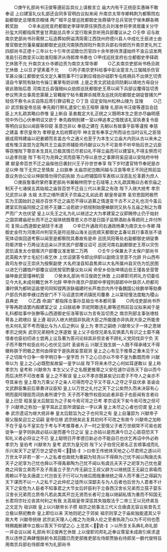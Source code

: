 <!-- { "loadSidebar": true } -->
　　○庚午礼部尚书汪俊等遵前旨具仪上请极言立  庙大内有干正统臣实愚昧不敢奉诏  上曰建室礼仪礼部还会同多官明白议拟来闻  升南京太常寺卿韩荆为都察院右副都御史总理南京粮储  两广贼平总督巡抚都御史张鼎镇守总兵官抚宁侯朱麒各赐敕奖励
　　○辛未巡抚宣府都御史李铎举原任狭西总兵刘淮参将李贤居庸关分守孙玺大同都指挥贾鉴甘肃副总兵李义宜行取来京听用兵部覆议从之
○壬申  诏与故南京吏部尚书孙需祭二坛造葬如例谥清简需江西饶州府德兴县人中成化壬辰进士由推官御史历藩臬擢副都御史巡抚河南狭西郧阳升南京兵部右侍郎历升南京吏礼刑工四部尚书正德十三年以七十引年优诏致仕历官四十余年掺持清谨始终不渝云诏发两淮盐引召商变买以助淮阳赈济从侍郎席书奏也
○甲戌巡抚宣府右佥都御史李铎疏乞休致不允  升南京太仆寺卿边贡为南京太常寺卿
　　○乙亥南京吏部尚书杨旦疏乞休致  上以旦才望素着不允
　　○丙子南京吏科给事中彭汝寔言九江强贼杀伤官军甚众操江都御史伍文定久署院事不行议剿应城伯孙钺职专屯练拥兵不出俱乞切责请自今掌院有缺勿令操江署掌有妨训练  上是之责文武钺会同防剿以靖地方毋自分彼此致贻后患  河南沈丘县强贼纠众劫掠巡抚都御史王荩以闻下兵部议覆得旨切责参议熊浃佥事周忠蒙蔽上官輙报宁帖令戴罪杀贼荩及巡抚凤阳都御史胡锭督捕欠严轻信不察令从实自陈后荩引罪诏宥之
○丁丑  诏定安陆州松林山陵为  显陵
　　○己卯  武宗毅皇帝忌辰  奉先殿行祭礼遣安仁伯王桓祭  康陵  礼部尚书汪俊等遵旨会廷臣上大礼疏其略曰恭惟  皇上断自  圣衷裁定大礼正统之义既明本生之恩亦尽幽明感悦中外归心伏奉明诏又欲于  奉先殿侧别建一室以伸追孝之情既该礼官执奏复令臣等明白议拟以闻臣等仰窥  圣意岂非以  奉慈之建在  先朝以有故事乎臣等谨按  奉慈之建盖  孝宗皇帝为  孝穆皇太后祔葬初毕  神主宜有奉享之所而设也当时议礼之臣皆据成周特建庙以祀姜嫄而言盖古今之通义也至于为本生父立庙大内则从古以来未之或有惟汉哀尝为定陶共王立庙京师辅臣师丹献议以为不可哀帝不听卒贻后世之讥臣等窃惟陛下尊崇本生其礼已极其情已尽若曰礼不得立庙而可以建室礼不得主祭而可以追孝则是  陛下有可为尧舜之资而臣等乃导以哀世之事罪将奚逭请以安陆府中特建  献皇帝百世不迁之庙俟他日袭封兴王子孙世世奉享  陛下岁时遣官特节奉祀是亦足以伸  陛下无穷之至情矣  上曰朕奉  太庙宗祀岂敢间越与汉哀等帝王不同还照前旨亟议务协公论以伸朕情勿得仍前执拗  方山府辅国将军表核以淫恶乱伦革爵为庶人
　　○庚辰詹事府掌府事吏部尚书兼翰林院学士石瑶等上大礼疏其略曰古者宗庙之制天子七诸侯五其始祖之庙皆百世不迁自三代以来莫之有改  陛下入继大统考  孝宗兄武宗以承  太祖  太宗之绪所谓天子宗庙之礼如此若  献皇帝诞育  圣穷恩固罔极然实为王国始封之祖亦百世不迁之庙恐不得以追慕之情遂变千古不义之礼也况今虽云建室实则庙同揆之正统不无嫌二设若欲少损规制始便飨献则又执与五庙之制之为尊严而广大也伏望  皇上以先王之礼为礼以继述之大为孝建室之议即赐停止仍于始封之国崇建庙祀长而不迁之祖体统既尊恩义亦尽是日国子监祭酒赵永等疏同上并付所司  复除山西道御史胡琼于本道
　　○辛巳升通政司右通政杨果为南京太仆寺卿  降御史金符为河南邓州判官先是符巡按山海关巡抚顺天都御史孟春论其行事乖张不谙宪体诏俟回道考察以闻至是都察院具奏故有是命  巡抚凤阳等处右副都御史胡锭奏将赈济银十万两设法远籴以济贫民户部覆议诏可  巡抚河南右副都御史王荩以灾伤民饥请发太仓银赈济户部覆议准发银二万两
　　○壬午少保兼太子太保户部尚书武英殿大学士毛纪引疾乞休  上优诏褒答令即出供职以副倚注至意不允辞  升山西布政司左参议王崇庆为按察副使  大名府浚县知县焦昇以大名所属州县灾伤为饥民图以进乞行蠲恤户部覆议诏抚按官酌量议处以闻  命安乡伯张坤靖远伯王瑾各坐营管操坤奋武营瑾神机营
　　○癸未礼部尚书汪俊疏乞休致  上曰卿职司邦礼方切委任见今大礼未成何輙乞休不允辞  甲申升南京户部郎中李镗刑部郎中叶鈇宗人府都司潘时俱为都转运盐使司同知镗两浙鈇福建时长芦南京内外守备魏国公徐鹏举等劾奏户部员外郎李棣过西安门不下马诏逮京拷讯镇抚司覆奏  上以棠轻慢法度黜为稷山县典史
　　○乙酉  命湖广都指挥佥事孙显祖佥书本都司事
　　○丙戌吏部尚书乔宇等再疏请罢内殿建室之议  上曰朕祇奉  宗祀罔敢违礼卿等还照前旨议拟来闻于是礼科都给事中张翀等山西道御史任洛等皆以为言有旨切责之  南京刑部主事张璁桂萼各上疏璁曰  皇上遵  祖训入继大统固非执政大臣之所能援亦非执政大臣之所能舍也夫何礼官不考而强比与为人后之例以  皇上为  孝宗之嗣绝  兴献帝父子一体之恩继  孝宗之统失  武宗兄弟相传之序遂致  皇上父子伯侄兄弟名实俱紊凡有识之士靡不痛惜者也臣初叨进士尝再上议及著为答问论辩其非但言者不顾礼义党同伐异宁负  天子而不敢忤权臣此何心也伏见当时  圣谕有云  兴献王独生朕一人既不得承绪又不得徽称朕于罔极之恩何由得安于是执政妄意窥测  皇上之心有见于推尊之重未见于父子之切故今日争一帝字明日争一皇字而  升下之心日亦以不帝不皇为歉既而帝  兴献帝以为  皇上之心必既慰矣故留一皇字以觇  陛下将来未尽之心何如耳遂敢以  皇上称孝宗为  皇考称  兴献帝为  本生父父子之名既更推尊之义安在遽尔诏告天下自以而今而后决然不可改者乘  皇上之不察误  皇上以不孝亦既甚矣记曰君子不夺人之亲亦不夺其亲也  皇上尊为万乘父子之亲人可得而夺之乎又不容人之夺之乎兹伏承  圣谕会文武群臣集前后章奏详议臣知  皇上以万世之礼付之天下之公矣然久而未决容有心明而面阿理屈而词执者所谓宁负  天子而不敢忤权臣如此者非臣子也臣闻有言者曰  皇上已受  昭圣皇太后懿旨为之子矣今焉可背之已考  孝宗诏天下矣今焉可改之但可于  兴献帝之称加一皇字耳此正臣所谓留此一字以满  皇上未尽之心者也切谓  皇上初奉  武宗遗诏为继大统非奉  皇太后懿旨为之子也何背之有  皇上自藩邸为  兴献帝子服父服矣迎立之诏嗣  皇帝位继  武宗统矣此复其初何不可改之有故今  兴献帝之加称不在于皇与不皇实在于考与不考推尊者人子一时之至情父子者万世纲常不可易也若徒争一皇字则执政必姑以是而塞今日之议  皇上亦姑以是而满今日之心臣窃恐天下知礼义者必将议之不已  皇上聪明日开孝德日新必亦不能自已也伏乞再诏中外必称  孝宗为  皇伯考  兴献帝为  皇考  武宗为皇兄则  陛下父子伯侄兄弟名正言顺事成而礼乐兴矣天下之望万世之望也萼＜锍-釒＞曰帝王传统体天地之心尽君师之道以问万世太平非若一家一人之私者也故统为重嗣为轻尧以不得舜为己忧不闻以陶唐氏失天子之祀享为己忧也舜以不得禹皋陶为己忧不闻以有虞氏夫天子之祀享为己忧也夏商之间皆立弟而不及子周虽立子至六传无嗣立王叔父辟方以继统匡王无嗣立弟瑜而周赖以不坠夫唐虞三代岂皆无子行可以为继后图哉重继统之得人而不重己之得嗣为天下谋而不以一人之私干之此仲尼之徒所以深鄙夫与为人后者也后世为人君者不计天下之安危为人臣者不知事君之大节女后奸臣利于立昏西汉舍长兄弟而立孺子婴东汉舍长兄弟而立质帝凡若此类其开岂无贤而长者可立哉以继嗣私情为重而不知国无长君将宗社沦丧其何利之有我  太高祖皇帝深惩其失独取法于二帝三王以兄终弟及之文定为  祖训故  皇上以兴献帝长子缵  祖宗之统事法三代义合唐虞无容议矣昔先王立极以祭祀教命  皇上即位以来  天地则祀之于郊矣  祖宗则享之于庙矣独能遣其父乎故大考  兴献帝统继  武宗此天理人心推之为尧舜人伦之至者执政乃以为不可何也愿特赐裁断建中立极以答天下仰望之心  上览其＜锍-釒＞以所言关系典礼命礼部一并会议以闻  礼部尚书汪俊再乞休致  上以俊职司邦礼近奉议尊室未成故引疾求退责以违悖正典肆慢朕躬令其回籍已而吏部推吏部左侍郎贾脉右侍郎吴一鹏代俊特旨用南京兵部右侍郎席书为礼部尚书
